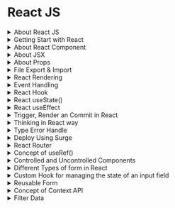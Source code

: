 # React JS

<details>
<summary>About React JS</summary>

## About React Js
- ReactJS is a JavaScript library for building user interfaces
- ReactJS is declarative, efficient, and flexible
- It is fast and component-based
- It was initially developed and maintained by Facebook
- React breaks web elements down into reusable components making it easy to mange complex web interfaces.
- React's Virtaul DOM is a JavaScript representation of the actual DOM. When updates are made React compares the current DOM to the virtual DOM and only updates the differences between the two.

## Components
- Components are the foundation upon which you build user interfaces(UI)
- It is the Building blocks of user interface
- In a React app, every piece of UI is a component
- A React component is a JavaScript function that you can sprinkle with markup except:
    - Their names always begin with a capital letter.
    - They return JSX markup
- Each component exists in the same space but works independently
- Splits UI into independent and reusable pieces
- All of the components are being merged in a parent component (the final UI)
- Acceptsinput called props (optional) and returns react element
- Reusable having their own structure and methods


#### 4 ways to define components
- similar in look, different in data
- container component
- No common pattern, but breakdown for working purpose
- Stand-alone component

#### How to Build a Component?
- Export the component
- Define the function
    ```jsx
    export default function Profile() {

    }
    ```
- Add markup
    ```jsx
    retrun (
        <img
            src="https://image.jpg"
            alt="image"
        />
    )
    ```
- Whole component:
    ```jsx
    export default function Profile() {
        retrun (
            <img
                src="https://image.jpg"
                alt="image"
            />
        )
    }
    ```
    without parentheses, any code on the lines after return will be ignored!

#### Advantages of Components
- Code reusability
- Rast development
- Design consistency
- Maintainability (update just one component & get result in all spaces realted to this component)


## JSX
- JSX is a syntax extension for JavaScript
- JSX stands for JavaScript XML
- Lets you write HTML- like markup inside a JavaScript file.
- Under the hood it is transformed into regular JavaScript using compilers like Bable or TypeScript

#### Rules of JSX
- Return a single root element
    - To return multiple elements from a component, wrap them with a single parent tag.
- Close all the tags
- Must use camelCase
    - class --> className
    - onclick --> onClick
    - tabindex --> tabIndex



</details>
<details>
<summary>Getting Start with React</summary>



# Start React with Vite

+ npm create vite@latest project-name -- --template react
+ for proceed press (y)
After that
+ using cd enter the project folder
+ then --> npm install (Create node_modules folder)
+ for run --> npm run dev or npx vite
+ for build --> npm run build or npx vite build (create dist folder)


# Application Running Process:
+ After run project: npx vite --> from main.jsx 

### Folder Structure
+ node_modules
+ public
+ src
    + assets
        + css
        + images
    + pages
    + component


## VS code extension
+ npm intellisense
+ ESLint
+ Auto import- ES6, JSX, TSX.
+ Auto Tag
+ Auto Rename tag
+ Path intelliense
+ Postman
+ Prettier - code formater
+ Snipped
+ Tailwind CSS IntelliSense
+ Vscode react refactor
+ vscode-icons

</details>

<details>
<summary>About React Component</summary>

## What is React Component?
In React, a component is the building block of a user interface. Components allow you to break down complex UIs into smaller, reusable pieces.
There are two main types of React componets:
### 1. Functional Components
These are simple JavaScript functions that accept `props` (data passed from the parent component) and return React elements. They're easy to write and are often preferred for simple UI elements. For example:
```jsx
function Greeting(props) {
  return <h1>Hello, {props.name}!</h1>;
}
```

### 2. Class Components:
 These are ES6 classes that extend `React.Component`. They offer more features, like local state and lifecycle methods (e.g., `componentDidMount, componentDidUpdate`). For example:
 ```jsx
 class Greeting extends React.Component {
  render() {
    return <h1>Hello, {this.props.name}!</h1>;
  }
}
```
Modern React mostly leans towards functional components, especially with the introduction of React Hooks (like useState, useEffect), which allow functional components to handle state and lifecycle features.

### Key Concepts in React Components:
`1. Props:` Short for `proporties,` these are the inputs to a React component. They are passed to components via attributes and are read-only (cannot be modified by the component itself).
`2. State:` They are passed to components via attributes and are read-only (cannot be modified by the component itself).
`3. Lifecycle Methods:` These are methods you can use in class components to hook into different phases of a component's life (mounting, updating, and unmounting).
`4. Hooks:` React hooks (like useState, useEffect) allow you to use state and lifecycle features in functional components without writing a class.

</details>

<details>
<summary>About JSX</summary>

## What is JSX?
JSX stands for JavaScript XML. JSX allows us to write HTML in React. JSX makes it easier to write and add HTML in React. JSX allows us to write HTML elements in JavaScript and place them in the DOM without any `createElement()` and/or `appendChild()` methods.

>We are not required to use JSX, but JSX makes it easier to write React applications.

### JSX Conventions
- We need to return a single parent element in jsx.
- We can implement JS directly in jsx
- All tags self-close in jsx
- ClassName and HTMLFor, not class and for in jsx.
- Write all HTML attributes in camelCase in jsx
- Write inline styles as objects in jsx


</details>


<details>
<summary>About Props</summary>

## What are Props?
- React components use props to communicate with each other.
- Every parent component can pass some information to its child components by giving them props.
- You can pass any JavaScript value through props, including objects, arrays and functions.
- Props are unidirectional
- Props are Immutablep

#### Set value into the component using props
```jsx
// Main Function
    function FunctionName() {
        return (
            <>
                ...
                ...
                <Device name="Laptop" price="45k"></Device>
                ....
            </>
        )
    }

// Component
    function Device(props){
        return (
            <h2>Device Name: {props.name} and Price: {props.price}
        )
    }
```
#### Specifying a Default value for a Prop
```jsx
    function Avatar({person, size}){
        //.....
    }
```

#### Different values of Props
```jsx
    // 1. String literals
    <MyComponent prop="My String value"/>
    // 2. Template literals with variables
    <MyComponent prop={'My String value ${myVariable}'}/>

    // 3. Number literals
    <MyComponent prop={42} />

    // 4.Boolean literals
    <MyComponent prop={fallse} />

    // 5. Plain Obj. literals
    <MyComponent prop={{property: 'Value'}} />

    // 6.Array literals
    <MyComponent prop={['Item_1','Item_2']} />

    // 7. JSX
    <MyComponent prop={<Message who="Joker" />}/>

    // 8. Variables having any kind of value
    <MyComponent prop={myVariable}/>
```

#### Forwarding Props with JSX Spread Syntax
Without spread syntax(it's a repetitive way)

```jsx
    function Profile({person, size, isSepia}){
        return(
            <div className="card">
                <Avatar
                    person={person}
                    size={size}
                    isSepia={isSepia}
                />
            </div>
        );
    }
```

With spread syntax
```jsx
function Profile(props){
    retrun (
        <div className="card">
            <Avatar {...props}/>
        </div>
    );
}

```

</details>

<details>

<summary>File Export & Import</summary>

If we want to access any file components or information we need to export and import file.
- At first create a new file and add `export default` at the begining of the function:
    ```jsx
    export default function Todo(){
        return(
                <li>Accessing File</li>
            )
        }
    ```
- Import the file into main `App.jsx` file to access the information:
    ```jsx
    import FileName from './FileName';
    ```

</details>

<details>
<summary>React Rendering</summary>

### Conditional Rendering
- Conditional rendering is the process of displaying different content based on certain conditions or states.
- It allows you to create dynamic user interfaces that cn adapt to changes in data nad user interactions.

#### Why Conditional Rendering?
- Imporved User Experience: Conditional rendering allows you to create dynamic user interfaces by showing and hiding content based on the user's actions or the application state.
- Improved Performance: By conditionally rendering content, apps work faster byonly showing what's needed and improve the performance of your application.
- Simplified Code: By using conditional statements you can decide what content should be rendered, you can avoid duplicating code and create more modular components.
- Flexibility: By rendering different content based on the application state, you can create components that can be used in different contexts and adapt to different user interactions.

```jsx
// App.jsx
<Todo task="Core Concepts" isDone={true}></Todo>
<Todo task="Try JSX" isDone={false}></Todo>
```
### Conditional Rendering with if statement:
```jsx
// Todo.jsx
// ------Conditional rendering option: 1
export default function Todo({task, isDone}){
    if(isDone === true){
        return <li>Finished: {task}</li>
    }
    else{
        return <li>Work On: {task}</li>
    }
}
```
```jsx
// Todo.jsx
// ------Conditional rendering option: 2
export default function Todo({task, isDone}){
    if(isDone === true){
        return <li>Finished: {task}</li>
    }
    return <li>Work On: {task}</li>
}
```
### Conditional Rendering with ternary operator (?:):
```jsx
// Todo.jsx
// ------Conditional rendering option: 3
export default function Todo({task, isDone}){
    return (
        <li> {isDone ? 'Finished': 'Work on'}: {task} </li>   
    )
}
```
### Conditional Rendering with logical operator(&&,||):
```jsx
// ------Conditional rendering option: 4 && (behive like true)
export default function Todo({task, isDone}){
    return(
        <li>{task} {isDone && ': Done'}</li>
    )
}
// ------Conditional rendering option: 5 || (behive like false)
export default function Todo({task, isDone}){
    return(
        <li>{task} {isDone || ': Do it'}</li>
    )
}
```

</summary>


### Set value into the component using props
```jsx
// Main Function
    function FunctionName() {
        return (
            <>
                ...
                ...
                <Device name="Laptop" price="45k"></Device>
                ....
            </>
        )
    }

// Component
    function Device(props){
        return (
            <h2>Device Name: {props.name} and Price: {props.price}
        )
    }
```

### Set value into the component using destructing
```jsx
// Main Function
    function FunctionName() {
        return (
            <>
                ...
                ...
                <Device name="Laptop" price="45k"></Device>
                ....
            </>
        )
    }

// Component
    function Device({name, price}){
        return (
            <h2>Device Name: {name} and Price: {price}
        )
    }
```
</details>

<details>
<summary>Event Handling</summary>

### Event Handling

React lets you add event handlers to your JSX. Event handlers are your own functions that will be triggered in response to interactions like clicking, hovering, focusing form inputs etc.
Example:
```jsx
<button onClick={myFunction}>Button Name</button>

```

### Adding Event Handler:
```jsx
// Event handling way -1
export default function Button() {
    function handleClick() {
        alert('You clicked me!');
    }

    return (
        <button onClick={handleClick}>Click Me</button>
    );
}

```
```jsx
// Inline Event handler in JSX
<button onClick={function handleClick(){
    alert('You clicked me!');
    }}>
    Click me</button>
```
```jsx
<button onClick={() =>{
    alert('You clicked me!');
}}>Click me!</button>
```

### Rules of Adding Event Handler
- **Event handler functions:**
    - Are usually defined inside your componets.
    - Have names that start with handle, followed by the name of the event.
- **By convention,** it is common to name event handlers as handle followed by the event name:
    - onClick = {handleClick}
    - onMouseEnter = {handleMouseEnter}

**`Note:`** Functions passed to event handlers must be passed, not called!
Example:
```jsx
// passing a function - use it
<button onClick={handleClick}>Click me</button>
```
```jsx
// calling a function - not use it
<button onClick={handleClick()}>Click me</button>
```

</details>

<details>
<summary>React Hook</summary>

### What are react hooks?
Hooks were first introduced in React 16.8. Hooks let you use different React feaatures from your components. You can either use the build-in Hooks or combine them to build your own.

### Rules of Hooks

![Hooks](./Readme-Image/react-hook.jpg)

### Different Types of Hooks
- State hooks
- Context hooks
- Ref hooks
- Effect hooks
- Performance hooks
- Other

### State hooks
- State lets a component "remember" information like user input.
- To add state to a component, use one of these Hooks:
    - `useState`declares a state variable that you can update directly.
    - `useReducer` declares a state variable with the update logic inside a reducer functin.
    ```jsx
        function ImageGallery(){
            const [index, setIndex] = useState(0);
            // ...........
        }
    ```

### Context hooks
- Context lets a component receive information from distat parents without passing it as props.
- useContext reads and subscribes to a context
    ```jsx
        function Button(){
            const theme = useContext(ThemeContext);
            // ...........
        }
    ```

### Ref hooks
- Refs let a component hold some information that isn't used for rendering, lie a DOM node or a timeout ID.
- useRef declares a ref. You can hold any value in ti, but most often it's used to hold a DOM node.
    ```jsx
        function Form(){
            const inputRef = useRef(null);
            // ...........
        }
    ```

### Effect hooks
- Effects let a component connect to and synchronize with external systems. This includes dealing with network, browser DOM, animations, widgets written using a different UI library, and other non-React code.
- useEffect connects a component to an external system.

    ```jsx
        function chatRoom({roomId}){
            useEffect(() => {
                const connection = createConnection(roomId);
                connection.connect();
                return () => connection.disconnect();
            }, [roomId]);
            //.............. 
        }
    ```
</details>

<details>
<summary>React  useState()</summary>

### What exactly is state?
- Components often need to change what's on the scree as a result of an interaction.
- Typing into the form should update the input field, clicking, "next" on an image carousel should change which image is displayed, clicking "buy" should put a product in the shopping cart.
- Components need to "remember" things: the current input value, the current image, the shopping cart. In React, this kind of component-specific memory is called state.

### How to write a useState Hook
The useState hook provides those two things:
- A state variable to retain the data between renders.
- A state setter function to update the variable and trigger React to render the component again.

    ![useState](./Readme-Image/useState%20hook.jpeg)

```jsx
    const [counter, setCounter] = useState(0);
    const clickHandlerIncrease = () => {
        const newCount = counter + 1;
        setCounter(newCount);
    }
```

### Why useState() is needed?
To update a component with new data, two things need to happen:
- Retain the data between renders.
- Trigger React to render the component with new data(re-rendering).

Variable do not preserve data between renders and cannto tigger React to render. Hense, useState is needed as it preserves data since it is a memeroy as well trigger React to render with teh help of setter function.

### 5 use cases of useState()
- State management
- Conditional rendering
- Toggle flags (true/false)
- Counter
- Store API data in state

</details>

<details>
<summary>React useEffect</summary>

### What are Effects?
There are two types of logic inside React components:
- `Rendering code:` lives at the top level ofyour component. This is where you take the props and state, transform them, and returnthe JSX you want to see on the screen.
- `Event handlers:` An event handler might update an input field, submit an HTTP POST request to buy a product, or navigate the user to another screen.

Event handler contain "side effects" (they change the program's state) caused by a specific user action (for example, a button click or typing).

### What are side effects in react?
- Not predictable
- Actions which are performed with the "outside world"
- A side effect is performed when we need to reach outside the scope of our current react components to do something.
- React component rendering and side-effect logic are independent

### Some common side effects-
- Making a request to an API for data from a backend server
- To interect with browser APIs (that is, to use document or window directly)/ Manipulating DOM directly
- Using unpredictable timing functions like setTimeout() or setInterval()
- Reading data from local storage

### What is useEffect?
userEffect exists-
- To synchronize a component with an external system
- To provide a way to handle performing these side effects
- Doesn't affect the rendering or performance of the component that it's in
- Performs asynchronous task
![useEffect](./Readme-Image/useEffect.png)

### How to write an Effect
To write an Effect, follow these three steps:
1. `**Declare an Effect**` By default, your Effect will run after every render. To declare an Effect in your component, import the useEffect Hook from React
    ```jsx
    import {useEffect} from 'react';
    ```
    - Then call it at the top level of your component and put some code inside your Effect:
    ```jsx
    function MyComponent(){
        useEffect(() => {
            // code here will run after every render
        });
        return <div/>;
    }
    ```
2. `**Specify the Effect dependencies.**` Most Effects should only re-run when needed rather than after every render. For example, a fade-in animation should only trigger whena component appears.
3. `**Add cleanup if needed.**` Some effects need to specify how to stop , undo, or clean up whatevr they were doing. For example, "connect" needs "disconnect".

### Different types of dependency in useEffect
1. Runs after every render
    ```jsx
    useEffect(() => {
        // This runs after every render
    })
    ```
2. Runs only once after initial render
    ```jsx
    useEffect(() =>{
        //Runs only once after initial render
    },[]);
    ```
3. Runs on mount and also if either a or b have change since the last render
    ```jsx
    useEffect(() =>{
        /* This runs on mount *and also* 
        if either a or b have changed
        since the last render*/
    },[a,b]);
    ```

### What is useEffect cleanup function?
- The useEffect cleanup allows us to tidy up our code before our component unmounts.
- When our code runs and results for every render, useEffect also cleans up after itself using the cleanup function.
- The cleanup function prevents memory leaks and removes some unnecessary and unwanted behaviors.
- Prevent unwanted behaviors and optimizes application performance.

</details>

<details>
<summary>Trigger, Render an Commit in React</summary>

## What does Render means?
- Before your components are displayed on screen, they must be rendered by React.
- "Rendering" means that React is calling your component, which is a function.

### Trigger, render and commit
Imagine that your componets are cooks in the kitchen. In this scenario, React is the waiter who puts in requeests from customers and brings them their orders. This process of requesting and serving UI has three steps:

1. Triggering a render(delivering the guest's order to the kitchen)
2. Rendering the componet(preparing the order in the kitchen)
3. Committing to the DOM(placing the order on the table)

    ![Trigger,Render and Commit](./Readme-Image/trigger,render,commit.png)

### Step-1: Trigger a render
There are two reasons for a component to render:
- It's the component's initial render.
- The component's(or one of its ancestors) state has been updated.
#### Initial Render
When your app starts, you need to trigger the initial render. It's done by calling createRoot with teh target DOM node, and then calling its render method with your component
#### Re-renders when state updates
- Once the component has been initially rendered, you can trigger further renders by updating its state with the set function. Updating your component's state automatically queues a render.
- You can imagine these as a restaurant guest ordering tea, dessert, and all sorts of things after puttin gin their first order, depending on the state of their thirst or hunger.

### Step 2: React renders your components
After you trigger a render, React calls your components to figure out what to display on screen.. "Rendering" is React calling your components.
- On initial render, React will call the root component.
- For subsequent renders, React will call the function componet whose state update tirggerd  the render.

This process is recursive: if the updated component returns some other component, React will render that component next, and if that component also returns something, it will render that component next, and as on.

### Step 3: React commits changes to the DOM
After rendering (calling) your components, React will modify the DOM.
- For the initial render, React will use the appendChild() DOM API to put all the DOM nodes it has created on screen.
- For re-renders, React will apply the minimal necessary operations (calculated while rendering) to make the DOM match the latest rendering output.

React only changes the DOM nodes if there's a difference between renders.

</details>

<details>
<summary>Thinking in React way</summary>

### When you build a user interface with React-
**Step-1:** Break it apart into pices called components.
**Step-2:** Describe the different visual states for each of the components.
**Step-3:** Connect the components together so that the data flows through them.

All Steps:
**Step-1:** Break the UI into a component hierarchy
**Step-2:** Build a static version in React
**Step-3:** Find the minimal but componet representation of UI state
**Step-4:** Identify where your state should live
**Step-5:** Add inverse data flow

</details>

<details>
<summary>Type Error Handle</summary>

`prop-types` errors handle: For deactivate the prop-types error go to the  `eslint.config.js` file under the `rules:` section include this rules: `'react/prop-types': 'off'`. 
>It is not the best practice to handle this error. as a beginner it's ok. 
```js
rules: {
      ...js.configs.recommended.rules,
      ...react.configs.recommended.rules,
      ...react.configs['jsx-runtime'].rules,
      ...reactHooks.configs.recommended.rules,
      'react/jsx-no-target-blank': 'off',
      'react-refresh/only-export-components': [
        'warn',
        { allowConstantExport: true },
      ],
      'react/prop-types': 'off' //this is the rule
    },
```

</details>

<details>
<summary>Deploy Using Surge</summary>

- At first install surge:
    > npm install -g surge
- For build the project run:
    > npm run build
- Then create dist using command:
    > surge dist

</details>

<details>
<summary>React Router</summary>

- React Router is a lightweight, fully-featured routing library for the React JavaScript library.
- It allwos developers to create user interfaces using UI components and single-page applications.
- One of the most important features we always want to implement when developing these applications is routing.
- Routing is the process of redirecting a user to different pages based on their action or reuest.

## Setup
- Open up the terminal
    ```cmd
    npm create vite@latest name-of-your-project -- --template react
    # follow prompts
    cd <your new project directory>
    npm install react-router-dom # always need this!
    npm install localforage match-sorter sort-by # only for this tutorial.
    npm run dev
    ```

### Adding a Router

First thing to do is create a Browser Router and configure our first route. This will enable client side routing for our web app.

The `main.jsx` file is the entry point. Open it up and we'll put React Router on the page.

> Change 3 section into the `main.jsx` file.

```jsx
import { StrictMode } from 'react'
import { createRoot } from 'react-dom/client'
import App from './App.jsx'
import './index.css'

// First import the router configuration
import {
  createBrowserRouter,
  RouterProvider,
} from "react-router-dom";

// Second Create Router
const router = createBrowserRouter([
  {
    path: '/',
    element: <div>Hello from react router!!</div>
  },
  {
    path: '/about',
    element: <About></About>
  },
  {
    path: '/contact',
    element: <Contact></Contact>
  }
]);

createRoot(document.getElementById('root')).render(
  <StrictMode>
    // Third Include the router here
    <RouterProvider router={router}></RouterProvider>
  </StrictMode>,
)
```

### How to write Nested Routes in createBrowserRouter()
1. `createBrowserRouter()` - used to create a router object by passing a list of route objects.

```jsx
// .... Existing Code......

const router = createBrowserRouter([
  {
    path: '/',
    element: <Home></Home>,
    children: [
      {
        path: '/about',
        element: <About></About>
      },
      {
        path: '/contact',
        element: <Contact></Contact>
      }
    ]
  }
]);
// .... Existing Code......
```
- Include `<Outlet/>`: The react `<Outlet/>` component (from react-router-dom) is used within the parent route element to indicate where a child route element should be rendered.

```jsx
import { Outlet } from "react-router-dom";
// -------Existing Code----
<div>
    <Navbar></Navbar>
    <Outlet></Outlet>
    <Footer></Footer>
</div>
// ------Existing code ------
```
### `<Link>` ELement:
- A `<Link>` is an element that lets the user navigate to another page by clicking or tapping on it.
- THe `to` prop specifies the location to which the user will be redirected after clicking on the `<Link>`.
- Rendering a `<Link>` will insert an anchor tag `(<a>)` in our HTML documents, but the anchor's default behavior (triggering a page reload) will be disabled.

```jsx
<Link to "/about">About</Link>
```


### `<NavLink>` Element:
- A `<NavLink>` is a special kind of `<Link>` that knows whether or not it is "active" or "pending".
- This is useful when building a navigation menu, such as a breadcrumb or a set of tabs where you''d like to show which of them is currently selected.
```jsx
<NavLink
  to="/messages"
  className={({ isActive, isPending }) =>
    isPending ? "pending" : isActive ? "active" : ""
  }
>
  Messages
</NavLink>;
```
- Active Route using NavLink:
```jsx
<nav>
    <NavLink to="/">Home</NavLink>
    <NavLink to="/about">About</NavLink>
    <NavLink to="/contact">Contact Us</NavLink>
    <NavLink to="/users">Users</NavLink>
    <NavLink to="/posts">Posts</NavLink>
</nav>
```
Style the active route:
```css
nav a.active{
    color: white;
    text-decoration: underline;
}
```

### Loading Data using useLoaderData():
`useLoaderData()`- This hook provides the value returned from your route loader. Each route can define a "loader" function to provide data to the route element before it renders.
- At first used loader inside the `main.jsx`:
    ```jsx
    //Existing code
    {
        path: '/users',
        loader: () => fetch('https://jsonplaceholder.typicode.com/users'),
        element: <Users></Users>
      },
      //Existing code
    ```
- Get data from components
    ```jsx
    import { useLoaderData } from "react-router-dom";
    ..
    ..
    const users = useLoaderData();
    ..
    ..
    ```

### useParams() Hooks:
 This hook returns an object of key/value pairs of the dynamic params from the current URL that were matched by the `<Route path>`.

 ```jsx
import { useParams } from 'react-router-dom';
let {userId} = useParams();
 ```

### Dynamic Route:
- Inside the components:
    ```jsx
    return (
        <div style={userStyle}>
            <h2>{name}</h2>
            <p>Email: {email}</p>
            <p>Phone: {phone}</p>
            <Link to={`/user/${id}`}>Show Details</Link> //This is the dynamic urls
        </div>
    );
    ```

- Create dynamic path route inside the `main.jsx`:
    ```jsx
    {
        path: 'user/:userId',
        element: <UserDetails></UserDetails>
      }
    ```
### Get single user data from dynamic route:
```jsx
{
    path: 'user/:userId',
    loader: ({params}) => fetch(`https://jsonplaceholder.typicode.com/users/${params.userId}`),
    element: <UserDetails></UserDetails>
}
```

### useNavigate() Hooks:
The `useNavigate()` hook returns a function that lets us navigate programmatically. It returns a function that can be invoked with a URI to redirect the client to the respective page.

```jsx
import { Link, useNavigate } from "react-router-dom";

const Post = ({post}) => {
    const navigate = useNavigate();
    
    const handleShowDetail = () =>{
        navigate(`/post/${id}`);
    }
    return (
        <div>
            <button onClick={handleShowDetail}>Click to see details</button>
        </div>
    );
}
```

## Dynamic Routing using OnClick Method:
- Import and Create navigate function
    ```jsx
    import { useNavigate } from "react-router-dom";
    const navigate = useNavigate();
    ```
- Create onclick handle function:
    ```jsx
    const handleShowDetail = () =>{
        navigate(`/post/${id}`);
    }
    ```
- Integrate with button:
    ```jsx
    <button onClick={handleShowDetail}>Click to see details</button>
    ```
## Go Back Navigate:
- Create navigate function using useNavigate()
    ```jsx
    import { useNavigate } from "react-router-dom";
    const navigate = useNavigate();
    ```
- Create handle function:
    ```jsx
    const handleGoBack = () =>{
        navigate(-1);
    }
    ```
- Integrate with button
    ```jsx
    <button onClick={handleGoBack}>Go Back</button>
    ```

## Error Page
Handle (Error, not fount/404) page:
- Create a component with better UI:
    ```jsx
    import { Link, useRouteError } from "react-router-dom";

    const ErrorPage = () => {
        const error = useRouteError();
        return (
            <div>
                <h2>Oops!!!</h2>      
                <p>{error.statusText ||  error.message}</p>  
                {
                    error.status === 404 && <div>
                        <h3>Page Not found</h3>
                        <p>GO back where you from</p>
                        <Link to="/"><button>Home</button></Link>
                    </div>
                }    
            </div>
        );
    };

    export default ErrorPage;
    ```
- Include this components below the parent elements inside the `main.jsx`:
    ```jsx
        path: '/',
        element: <Home></Home>,
        errorElement: <ErrorPage></ErrorPage>, //This is the components
        children: [
            ..
            ..
            ..
        ]
    ```
### `<Navigate>` Component:
- `<Navigate>`- This component is a build-in components in React router version 6.
- It is a wrapper for the useNavigate hook, and the current location changes when you render it
- It accepts all the same arguments as props.
```jsx
<div>
    {error && <p>{error.message}</p>}
    {user && (
        <Navigate to="/dashboard" replace={true} />
    )}
</div>
```

### useNavigation() Hook:
- This Hook gives the developer access to properties that show the state of a currently rendered route.
- For example, this Hook can indicate when a route is "loading" or when a form on the route is "submitting" as well as "idle" when there is no navigation pending.
- It is useful for building loading indicators or optimistically updating data on a page.

```jsx
import { useNavigation } from "react-router-dom";

const Home = () => {
    const naviation = useNavigation();
    return (
        <div>
            <Header></Header>
            {
                naviation.state === "loading" ? 
                <p>Loading........</p>:

            }
            <Footer></Footer>
        </div>
    );
};
```
</details>

<details>
<summary> Concept of useRef()</summary>

## What is useRef?
useRef is a react hook that lets you reference a value that's not needed for rendering. useRef to create a reference to the element and access value by using like: nameRef.current.value

```jsx
const ref = useRef(initialValue)
```

### Parameters:
InitialValue:
- THe value we want the ref object's current property to be initially.
- It can be value of any type.
- This argument is ignored after the initial render.

### Returns:
- Returns an object with a single property current.
- Initially, it's set to the initialValue we have passed. We can later set it to something else.
- If we pass the ref object to react as a ref attribute to a JSX node, React will set its current property.
- On the next renders, useRef will return the same object.

### Pitfall
- We can mutate the `ref.current` property. Unlike state, it is mutable.
- When we change the `ref.current` property, React does not re-render our component.
- In Strict Mode, React will call our component function twice in order to help us find accidental impurities. This is development-only behavior and does not affect productin. Each ref object will be created twice, but one of the versions will be discarded.

## Get input field value using useRef()

- At first create useRef() hook for every input field
    ```jsx
    import { useRef } from "react";
    const nameRef = useRef(null);
    ```
- Include the useRef() inside the input field
    ```jsx
    <input ref={nameRef} type="text" name="name" />
    ```

## Initially set the Cursors into the first input field
```jsx
    useEffect(()=>{
        nameRef.current.focus();
    },[])
```

## Set defaultvalue into the input value
```jsx
<input ref={emailRef} type="email" defaultValue={'example@gmail.com'} name="email" id="" />
```

</details>

<details>
<summary>Controlled and Uncontrolled Components</summary>

# Controlled Components
- In a controlled component, the state of the form elements is `controlled by React.`
- The value of the input is set throught the component's state and is `updated through event handlers.`
- When  the input value changes, the state is updated, and `React re-renders the component to reflect the new value.`
- Controlled components offer `more control over the form's behavior` and provide a clear data flow.

### Flow of a Controlled Component:
![controlled](./Readme-Image/flow-of-controlled-component.png)

### Advantages of Controlled Components:
- The instant validation check is oneof the major benefits of using the controlled component over the uncontrolled component in react.
- We can have validation checks on every keystroke of the user when using controlled components in react. This is because we can access the input value at every time with the help of react state.
- In contrast, in a uncontrolled component, the input value is only available when the form is submitted by the user.
- > For example, we can perform a validation check on the user input(password type) where the requirement is that  the input password should be at least eight characters and display a conditional message accordingly.

# Unconttrolled Components
- In an uncontrolled component, the form element's state is manage by the DOM rather than React. We can directly access the DOM element using references after rendering.
- Thus uncontrolled components do not depend on any state of input elements or any event handler. This type of component does not care about real-time input changes.

### Flow of an Uncontrolled Component:
![uncontrolled](./Readme-Image/flow-of-uncontrolled-component.jpg)

</details>

<details>
<summary>Different Types of form in React</summary>

## Simple Form:
```jsx

const SimpleForm = () => {
    const handleFormSubmit = e =>{
        e.preventDefault();
        console.log(e.target.name.value);
        console.log(e.target.email.value);
        console.log(e.target.phone.value);
        console.log('Form Submitted')
    }
    return (
        <div>
            <form onSubmit={handleFormSubmit}>
                <input type="text" name="name" />
                <br />
                <input type="email" name="email" id="" />
                <br />
                <input type="text" name="phone" id="" />
                <br />
                <input type="submit" value="Submit" />
            </form>
        </div>
    );
};

export default SimpleForm;
```

## Stateful Form:
```jsx
import { useState } from "react";

const StatefulForm = () => {
    const [name, setName] = useState(null);
    const [email, setEmail] = useState(null);
    const [password, setPassword] = useState(null);

    const handleFormSubmit = e =>{
        e.preventDefault();
        console.log(name)
        console.log(email)
        console.log(password)
    }

    const handleNameChange = e =>{
        setName(e.target.value);
    }

    const handleEmailChange = e =>{
        console.log(e.target.value)
        setEmail(e.target.value);
    }

    const handlePasswordChange = e =>{
        setPassword(e.target.value);
    }

    return (
        <div>
            <form onSubmit={handleFormSubmit}>
                <input 
                onChange={handleNameChange}
                type="text" name="name" />
                <br />
                <input 
                onChange={handleEmailChange}
                type="email" name="email" id="" />
                <br />
                <input
                onChange={handlePasswordChange}
                type="password" name="password" id="" />
                <br />
                <input type="submit" value="Submit" />
            </form>
        </div>
    );
};

export default StatefulForm;
```

## Form using useRef():
```jsx
import { useEffect, useRef } from "react";

const RefForm = () => {
    const nameRef = useRef(null);
    const emailRef = useRef(null);
    const passwordRef = useRef(null);

    const handleFormSubmit = e =>{
        e.preventDefault();
        console.log(nameRef.current.value)
        console.log(emailRef.current.value)
        console.log(passwordRef.current.value)
    }

    useEffect(()=>{
        nameRef.current.focus();
    },[])

    return (
        <div>
            <form onSubmit={handleFormSubmit}>
                <input ref={nameRef} type="text" name="name" />
                <br />
                <input ref={emailRef} type="email" defaultValue={'example@gmail.com'} name="email" id="" />
                <br />
                <input ref={passwordRef} type="password" name="password" id="" />
                <br />
                <input type="submit" value="Submit" />
            </form>
        </div>
    );
};

export default RefForm;
```

</details>

<details>
<summary>Custom Hook for managing the state of an input field</summary>

### Code Breakdown:
```js
import { useState } from "react"

const useInputState = (defaultValue=null) =>{
    // ---first declare useState()
    const [value, setValue] = useState(defaultValue);

    // --- on change method to manage state
    const handleChange = e =>{
        setValue(e.target.value);
    }

    // --- return the value and 
    return [value, handleChange];

}

export default useInputState;

```
### Explanation:
**Initial Setup (`useState`):**

- The line` const [value, setValue] = useState(defaultValue);` initializes a state variable `value` and a setter function `setValue`.
- `useState` is used to store the value of the input, and `defaultValue` is the initial value provided when the hook is called.
- If no default value is provided, it will be set to `null`.

**Handling Changes (`handleChange`):**

- `e.target.value:` In a form input event, `e` is the event object, and `e.target` refers to the DOM element (in this case, the input field). `e.target.value` retrieves the current value of that input field.
- `setValue(e.target.value):` This updates the state (`value`) with the new input value, using the `setValue` function from `useState`.

**Return Values:**

- The hook returns an array containing two elements: `[value, handleChange]`.
- `value`: The current value of the input field (managed by `useState`).
- `handleChange`: A function to update the value when an input changes.

**Usage:** 
- This hook would be used in a component to manage the state of an individual input field.

</details>

<details>
<summary>Reusable Form</summary>

- At first create a Component. Inside the computer include the form like this:
    ```jsx
        <form>
            <input type="text" name="name" />
            <br />
            <input type="email" name="email" id="" />
            <br />
            <input type="password" name="password" id="" />
            <br />
            <input type="submit" value="Submit" />
        </form>
    ```

- Include the `ReusableForm` component inside the `App.jsx` or where we need.
    ```jsx
    <ReusableForm></ReusableForm>
    ```
- If we need, we can set dynamic text into the form like: submit btn text, form title and description. also onsubmit handler.
    ```jsx
    <ReusableForm
        formTitle={'User Registration Form'}
        submitBtnText={'Sign Up'}
        handleFormSubmit={handleUpdateProfile}
      ></ReusableForm>
    ```
- Get the dynamic data as props from the component:
    ```jsx
    const ReusableForm = ({formTitle, handleFormSubmit, submitBtnText='Submit', children}) => {
        ...
        ...
    }
    ```
- Using `children` props we can pass as `div` and get multiple information without individual props like: formTitle, formDescription.
    ```jsx
    <ReusableForm
        submitBtnText={'Update'}
        handleFormSubmit={handleUpdateProfile}
      >
        <div>
          <h2>Profile Update From</h2>
          <p>Lorem ipsum dolor sit amet, consectetur adipisicing elit. Reiciendis, dolor!</p>
        </div>
      </ReusableForm>
    ```
- For display on the form used dynamic `{children}` above the form:
    ```jsx
    <div>
        {children}
        <form onSubmit={handleLocalSubmit}>
            <input type="text" name="name" />
            <br />
            <input type="email" name="email" id="" />
            <br />
            <input type="password" name="password" id="" />
            <br />
            <input type="submit" value={submitBtnText} />
        </form>
    </div>
    ```
- Include the `onSubmit` handler:
    ```jsx
    <form onSubmit={handleLocalSubmit}>
    ----
    ---
    ```
- For get and manage the submit state:
    ```jsx
    const handleLocalSubmit = e =>{
        e.preventDefault();
        const data = {
            name: e.target.name.value,
            email: e.target.email.value,
            password: e.target.password.value,
        }
        handleFormSubmit(data);
    }
    ```

</details>

<details>
<summary>Concept of Context API</summary>

## What is it
It call `useContext` at the top level of our component to read and subscribe to context.

```jsx
import { useContext } from 'react';

function MyComponent() {
    const theme = useContext(ThemeContext);
    // .........
}
```

### Parameters:
- `SomeContext:` The context that we've previously create with createContext.
- The context itself does not hold the information, it only represents the kind of information we can provide or read from components.

### Returns:
- `useContext` returns the context value for the calling component.
- It is determined as the `value` passed to the closest `SomeContext.Provider` above the calling component in the tree.
- If there is no such provider, then the returned value will be the `defaultValue` we have passed to createContext for that context.
- The returned value is always up-to-date. React automatically re-renders components that read some context if it changes.

### Usage:
- Passing data deeply into the tree
- Updating data passed via context 
- Specifying a fallback default value
- Overriding context for a part of the tree
- Optimizing re-renders when passing objects and functions

### Problem with props drilling:
![props-drilling](./Readme-Image/props-drilling.jpg)

### Solution with Context API
![context-api](./Readme-Image/context-api.jpg)

#### **Step-1:** Create a context Object
```jsx
// MyContext.jsx
import { createContext } from 'react';

export const MyContext = createContext("");
```

#### **Step-2:** Wrap the parent component component with provider
```jsx
// App.jsx
import { useState, React } from "react";
import { MyContext } from "./MyContext";
import MyComponent from "./MyComponent";

function App(){
    const [text, setText] = useState("");

    return (
        <div>
            <MyContext.Provider value = {{ text, setText }}>
                <MyComponent ></MyComponent>
            </MyContext.Provider>
        </div>
    );
}

export default App;
```

#### **Step-3:** Consume the Context
```jsx
// MyComponent.jsx
import { useContext } from "react";
import { MyContext } from "./MyContext";

function MyComponent() {
    const { text, setText } = useContext(MyComponent);

    return (
        <div>
            <h1>{text}</h1>
            <button onClick={() => setText('Hello, World')}> Click Me </button>
        </div>
    );
}

export default MyComponent;

```

### Use cases
- **Theming:** Dark or light theme for our website and pass it down to all the component.
- **User Authentication:** A user's authentication status and pass it down to all the components.
- **Multilingual Support:** Current language of your application in the context and pass it down to all components.
- **Accessing data from external sources:** Store data retrieved from external sources such as APIs or database and make it available to all components.

### Pitfall
- Use default initial values
- Use a separate file to define context
- Keep context API limited to global state management only.

</details>

<details>
<summary>Filter Data</summary>

- At first declare `useState()`:
    ```jsx
    const [appliedJobs, setAppliedJobs] = useState([]);
    const [displayJobs, setDisplayJobs] = useState([]);
    ```
- Initialize the filter method to apply the filter condition:
    ```jsx
    const handleJobFilter = filter =>{
        if(filter === 'all'){
            setDisplayJobs(appliedJobs);
        }
        else if(filter === 'remote'){
            const remoteJobs = appliedJobs.filter(job => job.remote_or_onsite === 'Remote');
            setDisplayJobs(remoteJobs);
        }
        else if(filter === 'onsite'){
            const onsiteJobs = appliedJobs.filter(job => job.remote_or_onsite === 'Onsite')
            setDisplayJobs(onsiteJobs)
        }
    }
    ```
- Connect to the `handler` with onclick method inside the filter dropdown.
    ```jsx
        <div className="dropdown">
            <div  tabIndex={0} role="button" className="btn m-1">Filter By <IoFilterOutline></IoFilterOutline></div>
            <ul tabIndex={0} className="dropdown-content menu bg-base-100 rounded-box z-[1] w-52 p-2 shadow">
                <li onClick={() => handleJobFilter('all')}><a>All</a></li>
                <li onClick={() => handleJobFilter('remote')}><a>Remote</a></li>
                <li onClick={() => handleJobFilter('onsite')}><a>Onsite</a></li>
            </ul>
        </div>
    ```

</details>